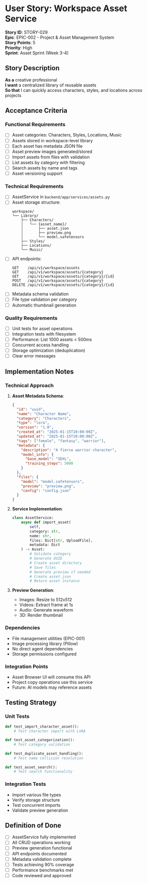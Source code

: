 # User Story: Workspace Asset Service

**Story ID**: STORY-029  
**Epic**: EPIC-002 - Project & Asset Management System  
**Story Points**: 5  
**Priority**: High  
**Sprint**: Asset Sprint (Week 3-4)  

## Story Description

**As a** creative professional  
**I want** a centralized library of reusable assets  
**So that** I can quickly access characters, styles, and locations across projects  

## Acceptance Criteria

### Functional Requirements
- [ ] Asset categories: Characters, Styles, Locations, Music
- [ ] Assets stored in workspace-level library
- [ ] Each asset has metadata JSON file
- [ ] Asset preview images generated/stored
- [ ] Import assets from files with validation
- [ ] List assets by category with filtering
- [ ] Search assets by name and tags
- [ ] Asset versioning support

### Technical Requirements
- [ ] AssetService in `backend/app/services/assets.py`
- [ ] Asset storage structure:
  ```
  workspace/
  └── Library/
      ├── Characters/
      │   └── {asset_name}/
      │       ├── asset.json
      │       ├── preview.png
      │       └── model.safetensors
      ├── Styles/
      ├── Locations/
      └── Music/
  ```
- [ ] API endpoints:
  ```
  GET    /api/v1/workspace/assets
  GET    /api/v1/workspace/assets/{category}
  GET    /api/v1/workspace/assets/{category}/{id}
  POST   /api/v1/workspace/assets/{category}
  DELETE /api/v1/workspace/assets/{category}/{id}
  ```
- [ ] Metadata schema validation
- [ ] File type validation per category
- [ ] Automatic thumbnail generation

### Quality Requirements
- [ ] Unit tests for asset operations
- [ ] Integration tests with filesystem
- [ ] Performance: List 1000 assets < 500ms
- [ ] Concurrent access handling
- [ ] Storage optimization (deduplication)
- [ ] Clear error messages

## Implementation Notes

### Technical Approach
1. **Asset Metadata Schema**:
   ```json
   {
     "id": "uuid",
     "name": "Character Name",
     "category": "Characters",
     "type": "lora",
     "version": "1.0",
     "created_at": "2025-01-15T10:00:00Z",
     "updated_at": "2025-01-15T10:00:00Z",
     "tags": ["female", "fantasy", "warrior"],
     "metadata": {
       "description": "A fierce warrior character",
       "model_info": {
         "base_model": "SDXL",
         "training_steps": 5000
       }
     },
     "files": {
       "model": "model.safetensors",
       "preview": "preview.png",
       "config": "config.json"
     }
   }
   ```

2. **Service Implementation**:
   ```python
   class AssetService:
       async def import_asset(
           self,
           category: str,
           name: str,
           files: Dict[str, UploadFile],
           metadata: Dict
       ) -> Asset:
           # Validate category
           # Generate UUID
           # Create asset directory
           # Save files
           # Generate preview if needed
           # Create asset.json
           # Return asset instance
   ```

3. **Preview Generation**:
   - Images: Resize to 512x512
   - Videos: Extract frame at 1s
   - Audio: Generate waveform
   - 3D: Render thumbnail

### Dependencies
- File management utilities (EPIC-001)
- Image processing library (Pillow)
- No direct agent dependencies
- Storage permissions configured

### Integration Points
- Asset Browser UI will consume this API
- Project copy operations use this service
- Future: AI models may reference assets

## Testing Strategy

### Unit Tests
```python
def test_import_character_asset():
    # Test character import with LoRA
    
def test_asset_categorization():
    # Test category validation
    
def test_duplicate_asset_handling():
    # Test name collision resolution
    
def test_asset_search():
    # Test search functionality
```

### Integration Tests
- Import various file types
- Verify storage structure
- Test concurrent imports
- Validate preview generation

## Definition of Done
- [ ] AssetService fully implemented
- [ ] All CRUD operations working
- [ ] Preview generation functional
- [ ] API endpoints documented
- [ ] Metadata validation complete
- [ ] Tests achieving 90% coverage
- [ ] Performance benchmarks met
- [ ] Code reviewed and approved